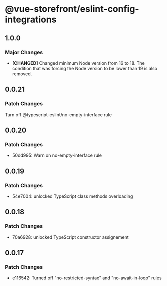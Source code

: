 # @vue-storefront/eslint-config-integrations

## 1.0.0

### Major Changes

- **[CHANGED]** Changed minimum Node version from 16 to 18. The condition that was forcing the Node version to be lower than 19 is also removed.

## 0.0.21

### Patch Changes

Turn off @typescript-eslint/no-empty-interface rule

## 0.0.20

### Patch Changes

- 50dd995: Warn on no-empty-interface rule

## 0.0.19

### Patch Changes

- 54e7004: unlocked TypeScript class methods overloading

## 0.0.18

### Patch Changes

- 70a6928: unlocked TypeScript constructor assignement

## 0.0.17

### Patch Changes

- e116542: Turned off "no-restricted-syntax" and "no-await-in-loop" rules
